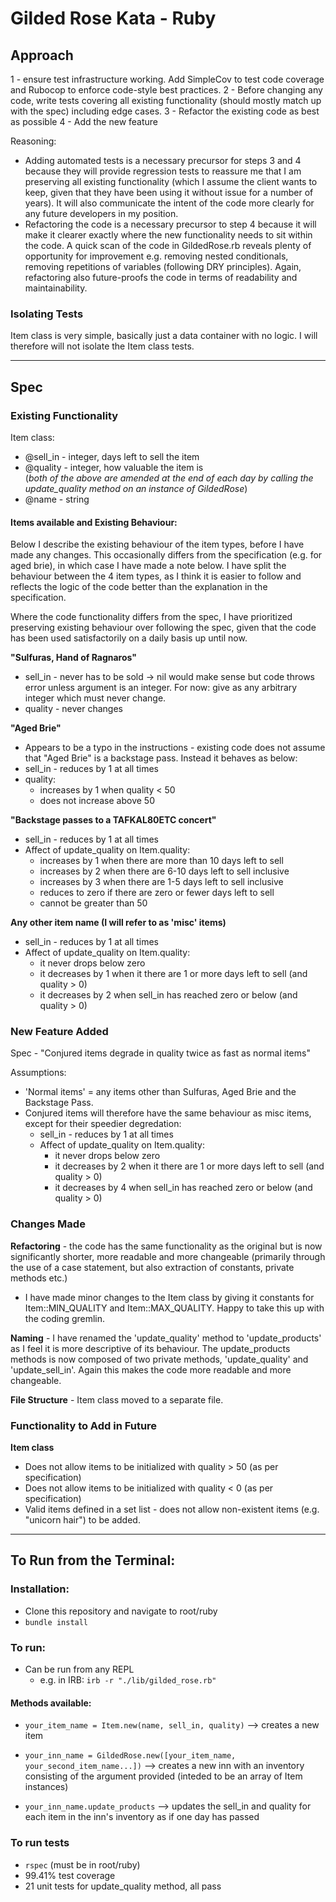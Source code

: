 # Gilded Rose Kata - Ruby

## Approach

1 - ensure test infrastructure working. Add SimpleCov to test code coverage and Rubocop to enforce code-style best practices.
2 - Before changing any code, write tests covering all existing functionality (should mostly match up with the spec) including edge cases.
3 - Refactor the existing code as best as possible
4 - Add the new feature

Reasoning:
- Adding automated tests is a necessary precursor for steps 3 and 4 because they will provide regression tests to reassure me that I am preserving all existing functionality (which I assume the client wants to keep, given that they have been using it without issue for a number of years). It will also communicate the intent of the code more clearly for any future developers in my position.
- Refactoring the code is a necessary precursor to step 4 because it will make it clearer exactly where the new functionality needs to sit within the code. A quick scan of the code in GildedRose.rb reveals plenty of opportunity for improvement e.g. removing nested conditionals, removing repetitions of variables (following DRY principles). Again, refactoring also future-proofs the code in terms of readability and maintainability.

### Isolating Tests

Item class is very simple, basically just a data container with no logic. I will therefore will not isolate the Item class tests.

---

## Spec

### Existing Functionality

Item class:
- @sell_in - integer, days left to sell the item
- @quality - integer, how valuable the item is    
(*both of the above are amended at the end of each day by calling the update_quality method on an instance of GildedRose*)
- @name - string

#### Items available and Existing Behaviour:

Below I describe the existing behaviour of the item types, before I have made any changes. This occasionally differs from the specification (e.g. for aged brie), in which case I have made a note below. I have split the behaviour between the 4 item types, as I think it is easier to follow and reflects the logic of the code better than the explanation in the specification.

Where the code functionality differs from the spec, I have prioritized preserving existing behaviour over following the spec, given that the code has been used satisfactorily on a daily basis up until now.

**"Sulfuras, Hand of Ragnaros"**
- sell_in - never has to be sold -> nil would make sense but code throws error unless argument is an integer. For now: give as any arbitrary integer which must never change.
- quality - never changes

**"Aged Brie"**
- Appears to be a typo in the instructions - existing code does not assume that "Aged Brie" is a backstage pass. Instead it behaves as below:
- sell_in - reduces by 1 at all times
- quality:
  - increases by 1 when quality < 50
  - does not increase above 50

**"Backstage passes to a TAFKAL80ETC concert"**
- sell_in - reduces by 1 at all times
- Affect of update_quality on Item.quality:
  - increases by 1 when there are more than 10 days left to sell
  - increases by 2 when there are 6-10 days left to sell inclusive
  - increases by 3 when there are 1-5 days left to sell inclusive
  - reduces to zero if there are zero or fewer days left to sell
  - cannot be greater than 50

**Any other item name (I will refer to as 'misc' items)**
- sell_in - reduces by 1 at all times
- Affect of update_quality on Item.quality:
  - it never drops below zero
  - it decreases by 1 when it there are 1 or more days left to sell (and quality > 0)
  - it decreases by 2 when sell_in has reached zero or below (and quality > 0)

### New Feature Added

Spec - "Conjured items degrade in quality twice as fast as normal items"

Assumptions:
- 'Normal items' = any items other than Sulfuras, Aged Brie and the Backstage Pass.
- Conjured items will therefore have the same behaviour as misc items, except for their speedier degredation:
  - sell_in - reduces by 1 at all times
  - Affect of update_quality on Item.quality:
    - it never drops below zero
    - it decreases by 2 when it there are 1 or more days left to sell (and quality > 0)
    - it decreases by 4 when sell_in has reached zero or below (and quality > 0)

### Changes Made

**Refactoring** - the code has the same functionality as the original but is now significantly shorter, more readable and more changeable (primarily through the use of a case statement, but also extraction of constants, private methods etc.)
  - I have made minor changes to the Item class by giving it constants for Item::MIN_QUALITY and Item::MAX_QUALITY. Happy to take this up with the coding gremlin.

**Naming** - I have renamed the 'update_quality' method to 'update_products' as I feel it is more descriptive of its behaviour. The update_products methods is now composed of two private methods, 'update_quality' and 'update_sell_in'. Again this makes the code more readable and more changeable.

**File Structure** - Item class moved to a separate file.

### Functionality to Add in Future

**Item class**
- Does not allow items to be initialized with quality > 50 (as per specification)
- Does not allow items to be initialized with quality < 0 (as per specification)
- Valid items defined in a set list - does not allow non-existent items (e.g. "unicorn hair") to be added.

---

## To Run from the Terminal:

### Installation:
- Clone this repository and navigate to root/ruby
- `bundle install`

### To run:
- Can be run from any REPL
  - e.g. in IRB: `irb -r "./lib/gilded_rose.rb"`

#### Methods available:
- `your_item_name = Item.new(name, sell_in, quality)`
  --> creates a new item

- `your_inn_name = GildedRose.new([your_item_name, your_second_item_name...])`
  --> creates a new inn with an inventory consisting of the argument provided (inteded to be an array of Item instances)

- `your_inn_name.update_products`
  --> updates the sell_in and quality for each item in the inn's inventory as if one day has passed

### To run tests
- `rspec` (must be in root/ruby)
- 99.41% test coverage
- 21 unit tests for update_quality method, all pass
